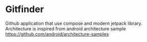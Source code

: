 # Gitfinder

Github application that use compose and modern jetpack library. Architecture is inspired from android architecture sample https://github.com/android/architecture-samples
